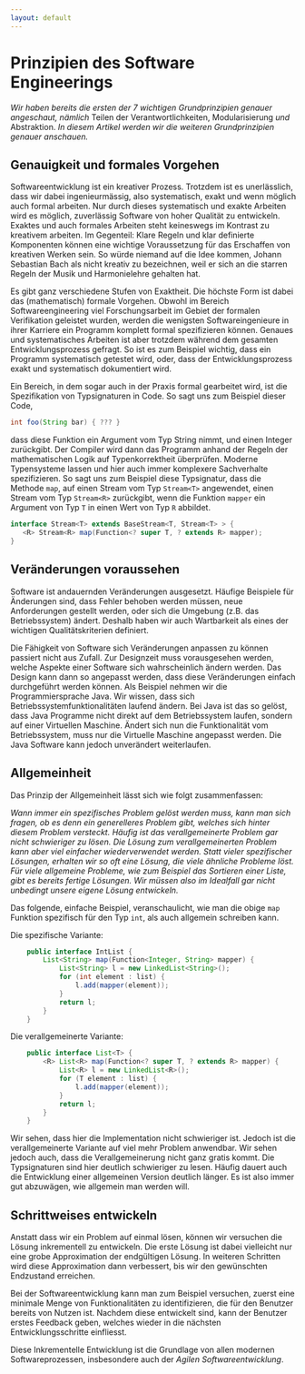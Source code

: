 ```yaml
---
layout: default
---
```


# Prinzipien des Software Engineerings


*Wir haben bereits die ersten der 7 wichtigen Grundprinzipien genauer angeschaut, nämlich* Teilen der Verantwortlichkeiten, Modularisierung *und* Abstraktion. 
*In diesem Artikel werden wir die weiteren Grundprinzipien genauer anschauen.*

## Genauigkeit und formales Vorgehen 

Softwareentwicklung ist ein kreativer Prozess. Trotzdem ist es unerlässlich, dass wir dabei ingenieurmässig, also systematisch, exakt und wenn möglich auch formal arbeiten. 
Nur durch dieses systematisch und exakte Arbeiten wird es möglich, zuverlässig Software von hoher Qualität zu entwickeln. 
Exaktes und auch formales Arbeiten steht keineswegs im Kontrast zu kreativem arbeiten. Im Gegenteil: Klare Regeln und klar definierte Komponenten können eine wichtige 
Voraussetzung für das Erschaffen von kreativen Werken sein. So würde niemand auf die Idee kommen, Johann Sebastian Bach als nicht kreativ zu bezeichnen, weil er sich 
an die starren Regeln der Musik und Harmonielehre gehalten hat. 

Es gibt ganz verschiedene Stufen von Exaktheit. Die höchste Form ist dabei das (mathematisch) formale Vorgehen. Obwohl im Bereich Softwareengineering viel Forschungsarbeit im Gebiet der formalen Verifikation geleistet wurden, werden die wenigsten Softwareingenieure in ihrer Karriere ein Programm komplett formal spezifizieren können. Genaues und systematisches Arbeiten ist aber trotzdem während dem gesamten Entwicklungsprozess gefragt. So ist es zum Beispiel wichtig, dass ein Programm systematisch getestet wird, oder, dass der Entwicklungsprozess exakt und systematisch dokumentiert wird. 

Ein Bereich, in dem sogar auch in der Praxis formal gearbeitet wird, ist die Spezifikation von Typsignaturen in Code.
So sagt uns zum Beispiel dieser Code,
```java
int foo(String bar) { ??? }
```
dass diese Funktion ein Argument vom Typ String nimmt, und einen Integer zurückgibt. Der Compiler wird dann das Programm anhand der Regeln der mathematischen Logik 
auf Typenkorrektheit überprüfen. 
Moderne Typensysteme lassen und hier auch immer komplexere Sachverhalte spezifizieren. So sagt uns zum Beispiel diese Typsignatur, dass die Methode ```map```, auf 
einen Stream vom Typ ```Stream<T>``` angewendet, einen Stream vom Typ ```Stream<R>``` zurückgibt, wenn die Funktion ```mapper``` ein Argument von Typ ```T``` in einen Wert von Typ  ```R``` abbildet. 
```java 
interface Stream<T> extends BaseStream<T, Stream<T> > {
   <R> Stream<R> map(Function<? super T, ? extends R> mapper);
}
```

## Veränderungen voraussehen


Software ist andauernden Veränderungen ausgesetzt. Häufige Beispiele für Änderungen sind, dass Fehler behoben werden müssen, neue Anforderungen gestellt werden, oder sich die Umgebung (z.B. das Betriebssystem) ändert. Deshalb haben wir auch Wartbarkeit als eines der wichtigen Qualitätskriterien definiert.  


Die Fähigkeit von Software sich Veränderungen anpassen zu können passiert nicht aus Zufall. Zur Designzeit muss vorausgesehen werden, welche Aspekte einer Software sich wahrscheinlich ändern werden. Das Design kann dann so angepasst werden, dass diese Veränderungen einfach durchgeführt werden können. 
Als Beispiel nehmen wir die Programmiersprache Java. Wir wissen, dass sich Betriebssystemfunktionalitäten laufend ändern. Bei Java ist das so gelöst, dass Java Programme nicht direkt auf dem Betriebssystem laufen, sondern auf einer Virtuellen Maschine. Ändert sich nun die Funktionalität vom Betriebssystem, muss nur die Virtuelle Maschine angepasst werden. Die Java Software kann jedoch unverändert weiterlaufen. 
  

## Allgemeinheit

Das Prinzip der Allgemeinheit lässt sich wie folgt zusammenfassen:

*Wann immer ein spezifisches Problem gelöst werden muss, kann man sich fragen, ob es denn ein generelleres Problem gibt, welches sich hinter diesem Problem versteckt.
Häufig ist das verallgemeinerte Problem gar nicht schwieriger zu lösen. Die Lösung zum verallgemeinerten Problem kann aber viel einfacher wiederverwendet werden.
Statt vieler spezifischer Lösungen, erhalten wir so oft eine Lösung, die viele ähnliche Probleme löst. Für viele allgemeine Probleme, wie zum Beispiel das Sortieren einer Liste, gibt es bereits fertige Lösungen. Wir müssen also im Idealfall gar nicht unbedingt unsere eigene Lösung entwickeln.*

Das folgende, einfache Beispiel, veranschaulicht, wie man die obige ```map``` Funktion spezifisch für den Typ ```int```, als auch allgemein schreiben kann. 

Die spezifische Variante:
```java
    public interface IntList {
        List<String> map(Function<Integer, String> mapper) { 
            List<String> l = new LinkedList<String>();
            for (int element : list) { 
                l.add(mapper(element));
            }
            return l;
        }
    }
```
Die verallgemeinerte Variante:
```java
    public interface List<T> {
        <R> List<R> map(Function<? super T, ? extends R> mapper) {
            List<R> l = new LinkedList<R>();
            for (T element : list) { 
                l.add(mapper(element));
            }
            return l;
        }
    }    
```
Wir sehen, dass hier die Implementation nicht schwieriger ist. Jedoch ist die verallgemeinerte Variante auf viel mehr Problem anwendbar. 
Wir sehen jedoch auch, dass die Verallgemeinerung nicht ganz gratis kommt. Die Typsignaturen sind hier deutlich schwieriger zu lesen. 
Häufig dauert auch die Entwicklung einer allgemeinen Version deutlich länger. Es ist also immer gut abzuwägen, wie allgemein man werden will. 


## Schrittweises entwickeln

Anstatt dass wir ein Problem auf einmal lösen, können wir versuchen die Lösung inkrementell zu entwickeln. 
Die erste Lösung ist dabei vielleicht nur eine grobe Approximation der endgültigen Lösung. In weiteren Schritten wird diese Approximation dann 
verbessert, bis wir den gewünschten Endzustand erreichen. 

Bei der Softwareentwicklung kann man zum Beispiel versuchen, zuerst eine minimale Menge von Funktionalitäten zu identifizieren, die für den Benutzer bereits
von Nutzen ist. Nachdem diese entwickelt sind, kann der Benutzer erstes Feedback geben, welches wieder in die nächsten Entwicklungsschritte einfliesst. 

Diese Inkrementelle Entwicklung ist die Grundlage von allen modernen Softwareprozessen, insbesondere auch der *Agilen Softwareentwicklung*. 
